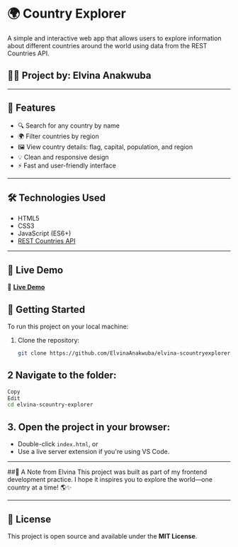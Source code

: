 # 🌍 Country Explorer

A simple and interactive web app that allows users to explore information about different countries around the world using data from the REST Countries API.

## 👩‍💻 Project by: Elvina Anakwuba

---

## 📌 Features

- 🔍 Search for any country by name
- 🌍 Filter countries by region
- 🖼️ View country details: flag, capital, population, and region
- 💡 Clean and responsive design
- ⚡ Fast and user-friendly interface

---

## 🛠️ Technologies Used

- HTML5
- CSS3
- JavaScript (ES6+)
- [REST Countries API](https://restcountries.com/)

---
## 🚀 Live Demo

🔗 **[Live Demo](https://your-username.github.io/country-explorer/)**  
## 🚀 Getting Started

To run this project on your local machine:

1. Clone the repository:
   ```bash
   git clone https://github.com/ElvinaAnakwuba/elvina-scountryexplorer.git
   ```
## 2   Navigate to the folder:

```bash
Copy
Edit
cd elvina-scountry-explorer
```
## 3. Open the project in your browser:

- Double-click `index.html`, or  
- Use a live server extension if you're using VS Code.

---

##💬 A Note from Elvina
This project was built as part of my frontend development practice. I hope it inspires you to explore the world—one country at a time! 🌎✨

---

## 📄 License

This project is open source and available under the **MIT License**.
